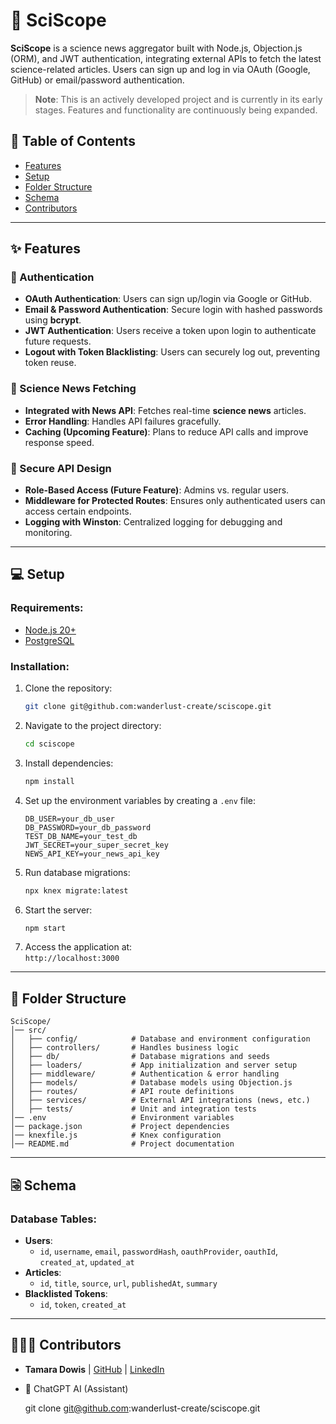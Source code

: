 # 🧪 SciScope

**SciScope** is a science news aggregator built with Node.js, Objection.js (ORM), and JWT authentication, integrating external APIs to fetch the latest science-related articles. Users can sign up and log in via OAuth (Google, GitHub) or email/password authentication.
> **Note**: This is an actively developed project and is currently in its early stages. Features and functionality are continuously being expanded.


## 📝 Table of Contents

- [Features](#features)
- [Setup](#setup)
- [Folder Structure](#folder-structure)
- [Schema](#schema)
- [Contributors](#contributors)

---

## ✨ Features <a name="features"></a>

### 🔹 Authentication
- **OAuth Authentication**: Users can sign up/login via Google or GitHub.
- **Email & Password Authentication**: Secure login with hashed passwords using **bcrypt**.
- **JWT Authentication**: Users receive a token upon login to authenticate future requests.
- **Logout with Token Blacklisting**: Users can securely log out, preventing token reuse.

### 🔹 Science News Fetching
- **Integrated with News API**: Fetches real-time **science news** articles.
- **Error Handling**: Handles API failures gracefully.
- **Caching (Upcoming Feature)**: Plans to reduce API calls and improve response speed.

### 🔹 Secure API Design
- **Role-Based Access (Future Feature)**: Admins vs. regular users.
- **Middleware for Protected Routes**: Ensures only authenticated users can access certain endpoints.
- **Logging with Winston**: Centralized logging for debugging and monitoring.

---

## 💻 Setup <a name="setup"></a>

### Requirements:
- [Node.js 20+](https://nodejs.org/)
- [PostgreSQL](https://www.postgresql.org/)

### Installation:
1. Clone the repository:  
   ```bash
   git clone git@github.com:wanderlust-create/sciscope.git
   ```
2. Navigate to the project directory:  
   ```bash
   cd sciscope
   ```
3. Install dependencies:  
   ```bash
   npm install
   ```
4. Set up the environment variables by creating a `.env` file:
   ```
   DB_USER=your_db_user
   DB_PASSWORD=your_db_password
   TEST_DB_NAME=your_test_db
   JWT_SECRET=your_super_secret_key
   NEWS_API_KEY=your_news_api_key
   ```
5. Run database migrations:  
   ```bash
   npx knex migrate:latest
   ```
6. Start the server:  
   ```bash
   npm start
   ```
7. Access the application at:  
   `http://localhost:3000`

---

## 📂 Folder Structure <a name="folder-structure"></a>

```
SciScope/
│── src/
│   ├── config/            # Database and environment configuration
│   ├── controllers/       # Handles business logic
│   ├── db/                # Database migrations and seeds
│   ├── loaders/           # App initialization and server setup
│   ├── middleware/        # Authentication & error handling
│   ├── models/            # Database models using Objection.js
│   ├── routes/            # API route definitions
│   ├── services/          # External API integrations (news, etc.)
│   ├── tests/             # Unit and integration tests
│── .env                   # Environment variables
│── package.json           # Project dependencies
│── knexfile.js            # Knex configuration
│── README.md              # Project documentation
```

---

## 🗟 Schema <a name="schema"></a>

### Database Tables:
- **Users**:
  - `id`, `username`, `email`, `passwordHash`, `oauthProvider`, `oauthId`, `created_at`, `updated_at`
- **Articles**:
  - `id`, `title`, `source`, `url`, `publishedAt`, `summary`
- **Blacklisted Tokens**:
  - `id`, `token`, `created_at`

---

## 👩🏽‍💻 Contributors <a name="contributors"></a>

- **Tamara Dowis** | [GitHub](https://github.com/wanderlust-create) | [LinkedIn](https://www.linkedin.com/in/tamara-dowis/)
- 🤖 ChatGPT AI (Assistant)

   git clone git@github.com:wanderlust-create/sciscope.git
